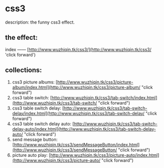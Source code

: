 # css3

description: the funny css3 effect.

## the effect: 

index —— [http://www.wuzhiqin.tk/css3/](http://www.wuzhiqin.tk/css3/ 'click forward')

## collections:

1. css3 picture albums: [http://www.wuzhiqin.tk/css3/picture-album/index.html](http://www.wuzhiqin.tk/css3/picture-album/ "click forward")
2. css3 table switch: [http://www.wuzhiqin.tk/css3/tab-switch/index.html](http://www.wuzhiqin.tk/css3/tab-switch/ "click forward")
3. css3 table switch delay: [http://www.wuzhiqin.tk/css3/tab-switch-delay/index.html](http://www.wuzhiqin.tk/css3/tab-switch-delay/ "click forward")
4. css3 table switch delay auto: [http://www.wuzhiqin.tk/css3/tab-switch-delay-auto/index.html](http://www.wuzhiqin.tk/css3/tab-switch-delay-auto/ "click forward")
5. send message button: [http://www.wuzhiqin.tk/css3/sendMessageButton/index.html](http://www.wuzhiqin.tk/css3/sendMessageButton/ "click forward")
6. picture auto play: [http://www.wuzhiqin.tk/css3/picture-auto/index.html](http://www.wuzhiqin.tk/css3/picture-auto/ "click forward")
